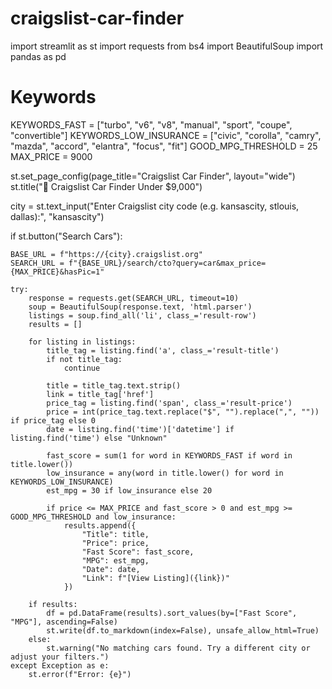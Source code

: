 # craigslist-car-finder
import streamlit as st
import requests
from bs4 import BeautifulSoup
import pandas as pd

# Keywords
KEYWORDS_FAST = ["turbo", "v6", "v8", "manual", "sport", "coupe", "convertible"]
KEYWORDS_LOW_INSURANCE = ["civic", "corolla", "camry", "mazda", "accord", "elantra", "focus", "fit"]
GOOD_MPG_THRESHOLD = 25
MAX_PRICE = 9000

st.set_page_config(page_title="Craigslist Car Finder", layout="wide")
st.title("🚗 Craigslist Car Finder Under $9,000")

city = st.text_input("Enter Craigslist city code (e.g. kansascity, stlouis, dallas):", "kansascity")

if st.button("Search Cars"):

    BASE_URL = f"https://{city}.craigslist.org"
    SEARCH_URL = f"{BASE_URL}/search/cto?query=car&max_price={MAX_PRICE}&hasPic=1"

    try:
        response = requests.get(SEARCH_URL, timeout=10)
        soup = BeautifulSoup(response.text, 'html.parser')
        listings = soup.find_all('li', class_='result-row')
        results = []

        for listing in listings:
            title_tag = listing.find('a', class_='result-title')
            if not title_tag:
                continue

            title = title_tag.text.strip()
            link = title_tag['href']
            price_tag = listing.find('span', class_='result-price')
            price = int(price_tag.text.replace("$", "").replace(",", "")) if price_tag else 0
            date = listing.find('time')['datetime'] if listing.find('time') else "Unknown"

            fast_score = sum(1 for word in KEYWORDS_FAST if word in title.lower())
            low_insurance = any(word in title.lower() for word in KEYWORDS_LOW_INSURANCE)
            est_mpg = 30 if low_insurance else 20

            if price <= MAX_PRICE and fast_score > 0 and est_mpg >= GOOD_MPG_THRESHOLD and low_insurance:
                results.append({
                    "Title": title,
                    "Price": price,
                    "Fast Score": fast_score,
                    "MPG": est_mpg,
                    "Date": date,
                    "Link": f"[View Listing]({link})"
                })

        if results:
            df = pd.DataFrame(results).sort_values(by=["Fast Score", "MPG"], ascending=False)
            st.write(df.to_markdown(index=False), unsafe_allow_html=True)
        else:
            st.warning("No matching cars found. Try a different city or adjust your filters.")
    except Exception as e:
        st.error(f"Error: {e}")
